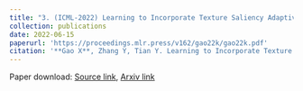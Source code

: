 ```yaml
---
title: "3. (ICML-2022) Learning to Incorporate Texture Saliency Adaptive Attention to Image Cartoonization"
collection: publications
date: 2022-06-15
paperurl: 'https://proceedings.mlr.press/v162/gao22k/gao22k.pdf'
citation: '**Gao X**, Zhang Y, Tian Y. Learning to Incorporate Texture Saliency Adaptive Attention to Image Cartoonization[C]//International Conference on Machine Learning. PMLR, 2022: 7183-7207.'
---
```


Paper download: [Source link](https://proceedings.mlr.press/v162/gao22k/gao22k.pdf), [Arxiv link](https://arxiv.org/abs/2208.01587)
